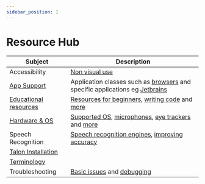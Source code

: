 ```yaml
---
sidebar_position: 1
---
```


# Resource Hub

| Subject                                                            | Description                                                                                                                                                                      |
| ------------------------------------------------------------------ | -------------------------------------------------------------------------------------------------------------------------------------------------------------------------------- |
| Accessibility                                                      | [Non visual use](/docs/Integrations/accessibility.md)  |
| [App Support](./Supported%20Applications/overview.md)              | Application classes such as [browsers](./Supported%20Applications/Command%20Groups%20GUI/browser.md) and specific applications eg [Jetbrains](./Supported%20Applications/Application%20Details/jetbrains.md) |
| [Educational resources](./talon_related_resources.md)              | [Resources for beginners](./talon_related_resources.md#for-beginners), [writing code](./talon_related_resources.md#writing-code) and [more](./talon_related_resources.md)        |
| [Hardware & OS](./Hardware/hardware.md)                            | [Supported OS](./Hardware/os.md), [microphones](./Hardware/microphones.md), [eye trackers](./Hardware/Eye%20Trackers/eye-trackers.md) and [more](./Hardware/hardware.md)         |
| Speech Recognition                                                 | [Speech recognition engines](./Speech%20Recognition/speech%20engines.md), [improving accuracy](./Speech%20Recognition/improving_recognition_accuracy.md)                         |
| [Talon Installation](./Talon%20Installation/installation_guide.md) |                                                                                                                                                                                  |
| [Terminology](./terminology.md)                                    |                                                                                                                                                                                  |
| Troubleshooting                                                    | [Basic issues](./Troubleshooting/basic-issues.md) and [debugging](./Troubleshooting/debugging.md)                                                                                |
